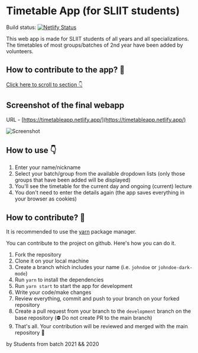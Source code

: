 
# Timetable App (for SLIIT students)

Build status: [![Netlify Status](https://api.netlify.com/api/v1/badges/6c7742b9-5d29-4cf4-bf37-85c3a9ecaee4/deploy-status)](https://app.netlify.com/sites/timetableapp/deploys)

This web app is made for SLIIT students of all years and all specializations.
The timetables of most groups/batches of 2nd year have been added by volunteers.

## How to contribute to the app? 💖

[Click here to scroll to section 👇](#how-to-contribute-)

## Screenshot of the final webapp

URL - [https://timetableapp.netlify.app/](https://timetableapp.netlify.app/)

![Screenshot](https://user-images.githubusercontent.com/86240715/182335177-07ac4d30-548d-4ad2-8d66-97e03c2a57d2.png)

## How to use 👇

1. Enter your name/nickname
2. Select your batch/group from the available dropdown lists (only those groups that have been added will be displayed)
3. You'll see the timetable for the current day and ongoing (current) lecture
4. You don't need to enter the details again (the app saves everything in your browser as cookies)

## How to contribute? 🤝

It is recommended to use the [yarn](https://yarnpkg.com/) package manager.

You can contribute to the project on github. Here's how you can do it.

1. Fork the repository
2. Clone it on your local machine
3. Create a branch which includes your name (i.e. `johndoe` or `johndoe-dark-mode`)
4. Run `yarn` to install the dependencies
5. Run `yarn start` to start the app for development
6. Write your code/make changes
7. Review everything, commit and push to your branch on your forked repository
8. Create a pull request from your branch to the `development` branch on the base repository (⛔️ Do not create PR to the main branch)
9. That's all. Your contribution will be reviewed and merged with the main repository 🙌

by Students from batch 2021 && 2020
